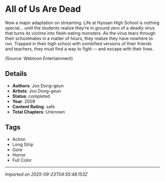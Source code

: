 # All of Us Are Dead

Now a major adaptation on streaming. Life at Hyosan High School is nothing special… until the students realize they’re in ground zero of a deadly virus that turns its victims into flesh-eating monsters. As the virus tears through their schoolmates in a matter of hours, they realize they have nowhere to run. Trapped in their high school with zombified versions of their friends and teachers, they must find a way to fight -- and escape with their lives.

(Source: Webtoon Entertainment)

## Details
- **Authors**: Joo Dong-geun
- **Artists**: Joo Dong-geun
- **Status**: completed
- **Year**: 2009
- **Content Rating**: safe
- **Total Chapters**: Unknown

## Tags
- Action
- Long Strip
- Gore
- Horror
- Full Color

---
*Imported on 2025-09-23T04:55:48.153Z*
